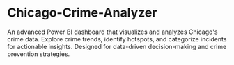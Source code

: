 # Chicago-Crime-Analyzer
An advanced Power BI dashboard that visualizes and analyzes Chicago's crime data. Explore crime trends, identify hotspots, and categorize incidents for actionable insights. Designed for data-driven decision-making and crime prevention strategies. 
